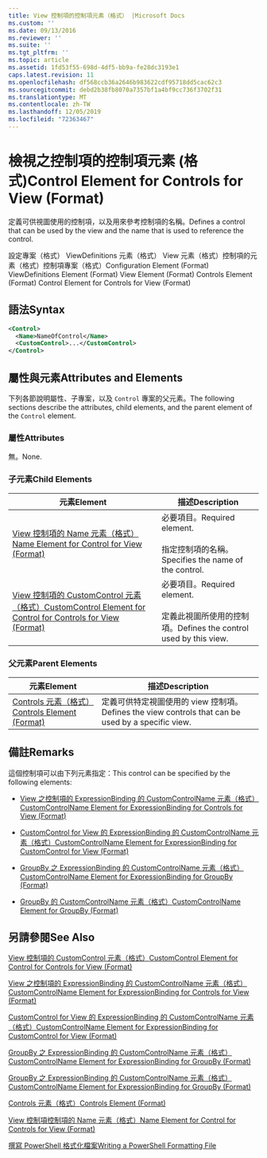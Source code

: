 ```yaml
---
title: View 控制項的控制項元素（格式） |Microsoft Docs
ms.custom: ''
ms.date: 09/13/2016
ms.reviewer: ''
ms.suite: ''
ms.tgt_pltfrm: ''
ms.topic: article
ms.assetid: 1fd53f55-698d-4df5-bb9a-fe28dc3193e1
caps.latest.revision: 11
ms.openlocfilehash: df568ccb36a2646b983622cdf95718dd5cac62c3
ms.sourcegitcommit: debd2b38fb8070a7357bf1a4bf9cc736f3702f31
ms.translationtype: MT
ms.contentlocale: zh-TW
ms.lasthandoff: 12/05/2019
ms.locfileid: "72363467"
---
```

# <a name="control-element-for-controls-for-view--format"></a><span data-ttu-id="b7678-102">檢視之控制項的控制項元素 (格式)</span><span class="sxs-lookup"><span data-stu-id="b7678-102">Control Element for Controls for View  (Format)</span></span>

<span data-ttu-id="b7678-103">定義可供視圖使用的控制項，以及用來參考控制項的名稱。</span><span class="sxs-lookup"><span data-stu-id="b7678-103">Defines a control that can be used by the view and the name that is used to reference the control.</span></span>

<span data-ttu-id="b7678-104">設定專案（格式） ViewDefinitions 元素（格式） View 元素（格式）控制項的元素（格式）控制項專案（格式）</span><span class="sxs-lookup"><span data-stu-id="b7678-104">Configuration Element (Format) ViewDefinitions Element (Format) View Element (Format) Controls Element (Format) Control Element for Controls for View (Format)</span></span>

## <a name="syntax"></a><span data-ttu-id="b7678-105">語法</span><span class="sxs-lookup"><span data-stu-id="b7678-105">Syntax</span></span>

```xml
<Control>
  <Name>NameOfControl</Name>
  <CustomControl>...</CustomControl>
</Control>
```

## <a name="attributes-and-elements"></a><span data-ttu-id="b7678-106">屬性與元素</span><span class="sxs-lookup"><span data-stu-id="b7678-106">Attributes and Elements</span></span>

<span data-ttu-id="b7678-107">下列各節說明屬性、子專案，以及 `Control` 專案的父元素。</span><span class="sxs-lookup"><span data-stu-id="b7678-107">The following sections describe the attributes, child elements, and the parent element of the `Control` element.</span></span>

### <a name="attributes"></a><span data-ttu-id="b7678-108">屬性</span><span class="sxs-lookup"><span data-stu-id="b7678-108">Attributes</span></span>

<span data-ttu-id="b7678-109">無。</span><span class="sxs-lookup"><span data-stu-id="b7678-109">None.</span></span>

### <a name="child-elements"></a><span data-ttu-id="b7678-110">子元素</span><span class="sxs-lookup"><span data-stu-id="b7678-110">Child Elements</span></span>

|<span data-ttu-id="b7678-111">元素</span><span class="sxs-lookup"><span data-stu-id="b7678-111">Element</span></span>|<span data-ttu-id="b7678-112">描述</span><span class="sxs-lookup"><span data-stu-id="b7678-112">Description</span></span>|
|-------------|-----------------|
|[<span data-ttu-id="b7678-113">View 控制項的 Name 元素（格式）</span><span class="sxs-lookup"><span data-stu-id="b7678-113">Name Element for Control for View (Format)</span></span>](./name-element-for-control-for-controls-for-view-format.md)|<span data-ttu-id="b7678-114">必要項目。</span><span class="sxs-lookup"><span data-stu-id="b7678-114">Required element.</span></span><br /><br /> <span data-ttu-id="b7678-115">指定控制項的名稱。</span><span class="sxs-lookup"><span data-stu-id="b7678-115">Specifies the name of the control.</span></span>|
|[<span data-ttu-id="b7678-116">View 控制項的 CustomControl 元素（格式）</span><span class="sxs-lookup"><span data-stu-id="b7678-116">CustomControl Element for Control for Controls for View (Format)</span></span>](./customcontrol-element-for-control-for-controls-for-view-format.md)|<span data-ttu-id="b7678-117">必要項目。</span><span class="sxs-lookup"><span data-stu-id="b7678-117">Required element.</span></span><br /><br /> <span data-ttu-id="b7678-118">定義此視圖所使用的控制項。</span><span class="sxs-lookup"><span data-stu-id="b7678-118">Defines the control used by this view.</span></span>|

### <a name="parent-elements"></a><span data-ttu-id="b7678-119">父元素</span><span class="sxs-lookup"><span data-stu-id="b7678-119">Parent Elements</span></span>

|<span data-ttu-id="b7678-120">元素</span><span class="sxs-lookup"><span data-stu-id="b7678-120">Element</span></span>|<span data-ttu-id="b7678-121">描述</span><span class="sxs-lookup"><span data-stu-id="b7678-121">Description</span></span>|
|-------------|-----------------|
|[<span data-ttu-id="b7678-122">Controls 元素（格式）</span><span class="sxs-lookup"><span data-stu-id="b7678-122">Controls Element (Format)</span></span>](./controls-element-for-view-format.md)|<span data-ttu-id="b7678-123">定義可供特定視圖使用的 view 控制項。</span><span class="sxs-lookup"><span data-stu-id="b7678-123">Defines the view controls that can be used by a specific view.</span></span>|

## <a name="remarks"></a><span data-ttu-id="b7678-124">備註</span><span class="sxs-lookup"><span data-stu-id="b7678-124">Remarks</span></span>

<span data-ttu-id="b7678-125">這個控制項可以由下列元素指定：</span><span class="sxs-lookup"><span data-stu-id="b7678-125">This control can be specified by the following elements:</span></span>

- [<span data-ttu-id="b7678-126">View 之控制項的 ExpressionBinding 的 CustomControlName 元素（格式）</span><span class="sxs-lookup"><span data-stu-id="b7678-126">CustomControlName Element for ExpressionBinding for Controls for View (Format)</span></span>](./customcontrolname-element-for-expressionbinding-for-controls-for-view-format.md)

- [<span data-ttu-id="b7678-127">CustomControl for View 的 ExpressionBinding 的 CustomControlName 元素（格式）</span><span class="sxs-lookup"><span data-stu-id="b7678-127">CustomControlName Element for ExpressionBinding for CustomControl for View (Format)</span></span>](./customcontrolname-element-for-expressionbinding-for-customcontrol-for-view-format.md)

- [<span data-ttu-id="b7678-128">GroupBy 之 ExpressionBinding 的 CustomControlName 元素（格式）</span><span class="sxs-lookup"><span data-stu-id="b7678-128">CustomControlName Element for ExpressionBinding for GroupBy (Format)</span></span>](./customcontrolname-element-for-expressionbinding-for-groupby-format.md)

- [<span data-ttu-id="b7678-129">GroupBy 的 CustomControlName 元素（格式）</span><span class="sxs-lookup"><span data-stu-id="b7678-129">CustomControlName Element for GroupBy (Format)</span></span>](./customcontrolname-element-for-groupby-format.md)

## <a name="see-also"></a><span data-ttu-id="b7678-130">另請參閱</span><span class="sxs-lookup"><span data-stu-id="b7678-130">See Also</span></span>

[<span data-ttu-id="b7678-131">View 控制項的 CustomControl 元素（格式）</span><span class="sxs-lookup"><span data-stu-id="b7678-131">CustomControl Element for Control for Controls for View (Format)</span></span>](./customcontrol-element-for-control-for-controls-for-view-format.md)

[<span data-ttu-id="b7678-132">View 之控制項的 ExpressionBinding 的 CustomControlName 元素（格式）</span><span class="sxs-lookup"><span data-stu-id="b7678-132">CustomControlName Element for ExpressionBinding for Controls for View (Format)</span></span>](./customcontrolname-element-for-expressionbinding-for-controls-for-view-format.md)

[<span data-ttu-id="b7678-133">CustomControl for View 的 ExpressionBinding 的 CustomControlName 元素（格式）</span><span class="sxs-lookup"><span data-stu-id="b7678-133">CustomControlName Element for ExpressionBinding for CustomControl for View (Format)</span></span>](./customcontrolname-element-for-expressionbinding-for-customcontrol-for-view-format.md)

[<span data-ttu-id="b7678-134">GroupBy 之 ExpressionBinding 的 CustomControlName 元素（格式）</span><span class="sxs-lookup"><span data-stu-id="b7678-134">CustomControlName Element for ExpressionBinding for GroupBy (Format)</span></span>](./customcontrolname-element-for-expressionbinding-for-groupby-format.md)

[<span data-ttu-id="b7678-135">GroupBy 之 ExpressionBinding 的 CustomControlName 元素（格式）</span><span class="sxs-lookup"><span data-stu-id="b7678-135">CustomControlName Element for ExpressionBinding for GroupBy (Format)</span></span>](./customcontrolname-element-for-expressionbinding-for-groupby-format.md)

[<span data-ttu-id="b7678-136">Controls 元素（格式）</span><span class="sxs-lookup"><span data-stu-id="b7678-136">Controls Element (Format)</span></span>](./controls-element-for-view-format.md)

[<span data-ttu-id="b7678-137">View 控制項控制項的 Name 元素（格式）</span><span class="sxs-lookup"><span data-stu-id="b7678-137">Name Element for Control for Controls for View (Format)</span></span>](./name-element-for-control-for-controls-for-view-format.md)

[<span data-ttu-id="b7678-138">撰寫 PowerShell 格式化檔案</span><span class="sxs-lookup"><span data-stu-id="b7678-138">Writing a PowerShell Formatting File</span></span>](./writing-a-powershell-formatting-file.md)
